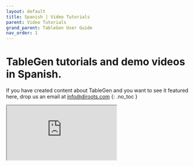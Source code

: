 ```yaml
---
layout: default
title: Spanish | Video Tutorials
parent: Video Tutorials
grand_parent: TableGen User Guide
nav_order: 1
---
```


# TableGen tutorials and demo videos in Spanish.
If you have created content about TableGen and you want to see it featured here, drop us an email at info@diroots.com
{: .no_toc }

 <div class="di-iframe-container">
  <iframe
  title="TableGen | TABLAS DE EXCEL A REVIT DE FORMA GRATUITA!!! 🤩🤩"
  class="di-responsive-iframe" 
  src="https://www.youtube.com/embed/rCLfdh0HFwY">
  </iframe>
</div>